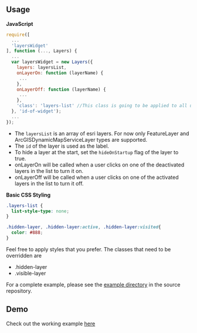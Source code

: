 Usage
-----

**JavaScript**
```javascript
require([
  ...
  'layersWidget'
], function (..., Layers) {
  ...
  var layersWidget = new Layers({
    layers: layersList,
    onLayerOn: function (layerName) {
     ...
    },
    onLayerOff: function (layerName) {
     ...
    },
    'class': 'layers-list' //This class is going to be applied to all ul elements (even nested ones)
  }, 'id-of-widget');
  ...
}); 
```

* The `layersList` is an array of esri layers. For now only FeatureLayer and ArcGISDynamicMapServiceLayer types are supported.
* The `id` of the layer is used as the label.
* To hide a layer at the start, set the `hideOnStartup` flag of the layer to true.
* onLayerOn will be called when a user clicks on one of the deactivated layers in the list to turn it on.
* onLayerOff will be called when a user clicks on one of the activated layers in the list to turn it off.

**Basic CSS Styling**
```css
.layers-list {
  list-style-type: none;
}

.hidden-layer, .hidden-layer:active, .hidden-layer:visited{
  color: #888;
}
```

Feel free to apply styles that you prefer. The classes that need to be overridden are

* .hidden-layer
* .visible-layer

For a complete example, please see the [example directory](http://vt-egis.github.io/arcgis-layers-widget/) in the source repository.

Demo
----
Check out the working example [here](http://vt-egis.github.io/arcgis-layers-widget/)
